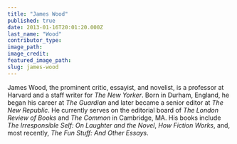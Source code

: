```yaml
---
title: "James Wood"
published: true
date: 2013-01-16T20:01:20.000Z
last_name: "Wood"
contributor_type:
image_path:
image_credit:
featured_image_path:
slug: james-wood
---
```


James Wood, the prominent critic, essayist, and novelist, is a professor at Harvard and a staff writer for _The New Yorker_. Born in Durham, England, he began his career at _The Guardian_ and later became a senior editor at _The New Republic_. He currently serves on the editorial board of _The London Review of Books_ and _The Common_ in Cambridge, MA. His books include _The Irresponsible Self: On Laughter and the Novel_, _How Fiction Works_, and, most recently, _The Fun Stuff: And Other Essays_.

